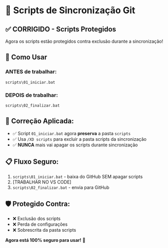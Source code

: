 # 🚀 Scripts de Sincronização Git

## ✅ **CORRIGIDO - Scripts Protegidos**

Agora os scripts estão protegidos contra exclusão durante a sincronização!

## 📂 Como Usar

### **ANTES de trabalhar:**
```
scripts\01_iniciar.bat
```

### **DEPOIS de trabalhar:**
```
scripts\02_finalizar.bat
```

## 🔧 **Correção Aplicada:**

- ✅ Script `01_iniciar.bat` agora **preserva** a pasta `scripts`
- ✅ Usa `/XD scripts` para excluir a pasta scripts da sincronização  
- ✅ **NUNCA** mais vai apagar os scripts durante sincronização

## 📋 **Fluxo Seguro:**

1. `scripts\01_iniciar.bat` - baixa do GitHub SEM apagar scripts
2. [TRABALHAR NO VS CODE] 
3. `scripts\02_finalizar.bat` - envia para GitHub

## 🛡️ **Protegido Contra:**

- ❌ Exclusão dos scripts
- ❌ Perda de configurações 
- ❌ Sobrescrita da pasta scripts

**Agora está 100% seguro para usar!** 🎯

